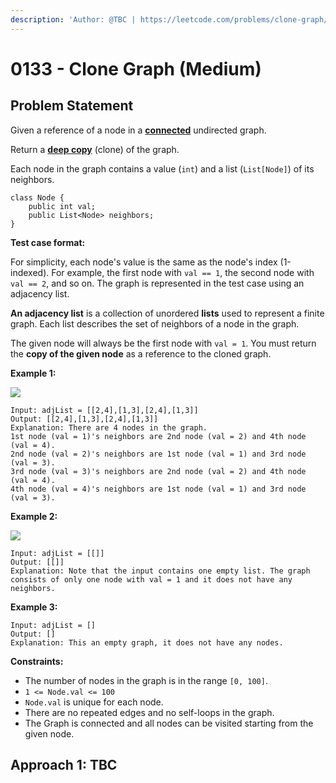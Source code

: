 ```yaml
---
description: 'Author: @TBC | https://leetcode.com/problems/clone-graph/'
---
```


# 0133 - Clone Graph (Medium)

## Problem Statement

Given a reference of a node in a [**connected**](https://en.wikipedia.org/wiki/Connectivity\_\(graph\_theory\)#Connected\_graph) undirected graph.

Return a [**deep copy**](https://en.wikipedia.org/wiki/Object\_copying#Deep\_copy) (clone) of the graph.

Each node in the graph contains a value (`int`) and a list (`List[Node]`) of its neighbors.

```
class Node {
    public int val;
    public List<Node> neighbors;
}
```

**Test case format:**

For simplicity, each node's value is the same as the node's index (1-indexed). For example, the first node with `val == 1`, the second node with `val == 2`, and so on. The graph is represented in the test case using an adjacency list.

**An adjacency list** is a collection of unordered **lists** used to represent a finite graph. Each list describes the set of neighbors of a node in the graph.

The given node will always be the first node with `val = 1`. You must return the **copy of the given node** as a reference to the cloned graph.



**Example 1:**

![](https://assets.leetcode.com/uploads/2019/11/04/133\_clone\_graph\_question.png)

```
Input: adjList = [[2,4],[1,3],[2,4],[1,3]]
Output: [[2,4],[1,3],[2,4],[1,3]]
Explanation: There are 4 nodes in the graph.
1st node (val = 1)'s neighbors are 2nd node (val = 2) and 4th node (val = 4).
2nd node (val = 2)'s neighbors are 1st node (val = 1) and 3rd node (val = 3).
3rd node (val = 3)'s neighbors are 2nd node (val = 2) and 4th node (val = 4).
4th node (val = 4)'s neighbors are 1st node (val = 1) and 3rd node (val = 3).
```

**Example 2:**

![](https://assets.leetcode.com/uploads/2020/01/07/graph.png)

```
Input: adjList = [[]]
Output: [[]]
Explanation: Note that the input contains one empty list. The graph consists of only one node with val = 1 and it does not have any neighbors.
```

**Example 3:**

```
Input: adjList = []
Output: []
Explanation: This an empty graph, it does not have any nodes.
```



**Constraints:**

* The number of nodes in the graph is in the range `[0, 100]`.
* `1 <= Node.val <= 100`
* `Node.val` is unique for each node.
* There are no repeated edges and no self-loops in the graph.
* The Graph is connected and all nodes can be visited starting from the given node.

## Approach 1: TBC
